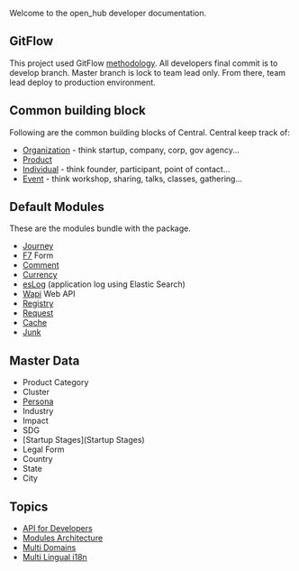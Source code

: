 Welcome to the open_hub developer documentation.

## GitFlow
This project used GitFlow [methodology](https://datasift.github.io/gitflow/IntroducingGitFlow.html). All developers final commit is to develop branch. Master branch is lock to team lead only. From there, team lead deploy to production environment.


## Common building block
Following are the common building blocks of Central. Central keep track of:

  * [Organization](Organization) - think startup, company, corp, gov agency...
  * [Product](Product)
  * [Individual](Individual) - think founder, participant, point of contact...
  * [Event](Event) - think workshop, sharing, talks, classes, gathering...

## Default Modules
These are the modules bundle with the package.
  * [Journey](Journey)
  * [F7](F7) Form
  * [Comment](Comment)
  * [Currency](Currency)
  * [esLog](esLog) (application log using Elastic Search)
  * [Wapi](WAPI) Web API
  * [Registry](Registry)
  * [Request](Request)
  * [Cache](Cache)
  * [Junk](Junk)

## Master Data

  * Product Category
  * Cluster
  * [Persona](Persona)
  * Industry
  * Impact
  * SDG
  * [Startup Stages](Startup Stages)
  * Legal Form
  * Country
  * State
  * City


## Topics

* [API for Developers](API4Developers)
* [Modules Architecture](ModulesArchitecture)
* [Multi Domains](MultiDomains)
* [Multi Lingual i18n](i18n)
